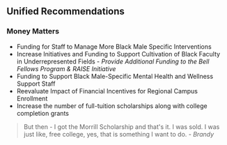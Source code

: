 ## Unified Recommendations

### Money Matters

* Funding for Staff to Manage More Black Male Specific Interventions
* Increase Initiatives and Funding to Support Cultivation of Black Faculty in Underrepresented Fields - _Provide Additional Funding to the Bell Fellows Program & RAISE Initiative_
* Funding to Support Black Male-Specific Mental Health and Wellness Support Staff
* Reevaluate Impact of Financial Incentives for Regional Campus Enrollment
* Increase the number of full-tuition scholarships along with college completion grants

<blockquote>But then - I got the Morrill Scholarship and that's it. I was sold. I was just like, free college, yes, that is something I want to do.
 <cite>- Brandy</cite>
</blockquote>
